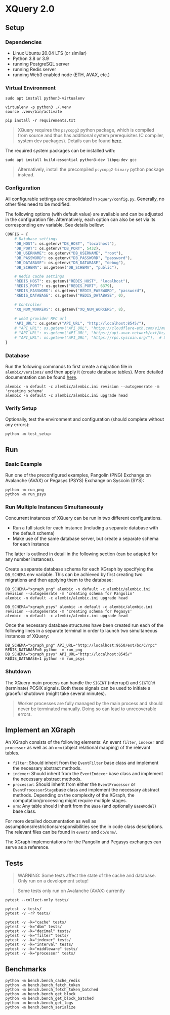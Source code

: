 # XQuery 2.0

## Setup 

### Dependencies 

- Linux Ubuntu 20.04 LTS (or similar)
- Python 3.8 or 3.9
- running PostgreSQL server
- running Redis server
- running Web3 enabled node (ETH, AVAX, etc.)

### Virtual Environment

```shell
sudo apt install python3-virtualenv
```

```shell
virtualenv -p python3 ./.venv
source .venv/bin/activate

pip install -r requirements.txt
```

> XQuery requires the `psycopg2` python package, which is compiled from source and thus has 
> additional system prerequisites (C compiler, system dev packages).
> Details can be found [here](https://www.psycopg.org/docs/install.html#install-from-source).

The required system packages can be installed with:
```shell
sudo apt install build-essential python3-dev libpq-dev gcc
```

> Alternatively, install the precompiled `psycopg2-binary` python package instead.

### Configuration

All configurable settings are consolidated in `xquery/config.py`. Generally, no other files need to be modified.

The following options (with default value) are available and can be adjusted in the configuration file.
Alternatively, each option can also be set via its corresponding env variable. See details bellow:

```python
CONFIG = {
    # Database settings
    "DB_HOST": os.getenv("DB_HOST", "localhost"),
    "DB_PORT": os.getenv("DB_PORT", 5432),
    "DB_USERNAME": os.getenv("DB_USERNAME", "root"),
    "DB_PASSWORD": os.getenv("DB_PASSWORD", "password"),
    "DB_DATABASE": os.getenv("DB_DATABASE", "debug"),
    "DB_SCHEMA": os.getenv("DB_SCHEMA", "public"),

    # Redis cache settings
    "REDIS_HOST": os.getenv("REDIS_HOST", "localhost"),
    "REDIS_PORT": os.getenv("REDIS_PORT", 6379),
    "REDIS_PASSWORD": os.getenv("REDIS_PASSWORD", "password"),
    "REDIS_DATABASE": os.getenv("REDIS_DATABASE", 0),

    # Controller
    "XQ_NUM_WORKERS": os.getenv("XQ_NUM_WORKERS", 8),
    
    # web3 provider RPC url
    "API_URL": os.getenv("API_URL", "http://localhost:8545/"),
    # "API_URL": os.getenv("API_URL", "https://cloudflare-eth.com/v1/mainnet"),  # ETH
    # "API_URL": os.getenv("API_URL", "https://api.avax.network/ext/bc/C/rpc"),  # AVAX
    # "API_URL": os.getenv("API_URL", "https://rpc.syscoin.org/"),  # SYS
}
```

### Database

Run the following commands to first create a migration file in `alembic/versions/` and then apply it (create database tables).
More detailed documentation can be found [here](https://alembic.sqlalchemy.org/en/latest/tutorial.html#create-a-migration-script).

```shell
alembic -n default -c alembic/alembic.ini revision --autogenerate -m 'creating schema'
alembic -n default -c alembic/alembic.ini upgrade head
```

### Verify Setup

Optionally, test the environment and configuration (should complete without any errors):

```shell
python -m test_setup
```

## Run

### Basic Example

Run one of the preconfigured examples, Pangolin (PNG) Exchange on Avalanche (AVAX) or 
Pegasys (PSYS) Exchange on Syscoin (SYS):

```shell
python -m run_png
python -m run_psys
```

### Run Multiple Instances Simultaneously 

Concurrent instances of XQuery can be run in two different configurations. 
- Run a full stack for each instance (including a separate database with the default schema)
- Make use of the same database server, but create a separate schema for each instance

The latter is outlined in detail in the following section (can be adapted for any number instances).

Create a separate database schema for each XGraph by specifying the `DB_SCHEMA` env variable. 
This can be achieved by first creating two migrations and then applying them to the database:

```shell
DB_SCHEMA="xgraph_png" alembic -n default -c alembic/alembic.ini revision --autogenerate -m 'creating schema for Pangolin'
alembic -n default -c alembic/alembic.ini upgrade head
```

```shell
DB_SCHEMA="xgraph_psys" alembic -n default -c alembic/alembic.ini revision --autogenerate -m 'creating schema for Pegasys'
alembic -n default -c alembic/alembic.ini upgrade head
```

Once the necessary database structures have been created run each of the following lines in a separate terminal
in order to launch two simultaneous instances of XQuery:

```shell
DB_SCHEMA="xgraph_png" API_URL="http://localhost:9650/ext/bc/C/rpc" REDIS_DATABASE=0 python -m run_png
DB_SCHEMA="xgraph_psys" API_URL="http://localhost:8545/" REDIS_DATABASE=1 python -m run_psys
```

### Shutdown

The XQuery main process can handle the `SIGINT` (interrupt) and `SIGTERM` (terminate) POSIX signals. 
Both these signals can be used to initiate a graceful shutdown (might take several minutes). 

> Worker processes are fully managed by the main process and should never be terminated manually. 
> Doing so can lead to unrecoverable errors.

## Implement an XGraph

An XGraph consists of the following elements: An event `filter`, `indexer` and `processor` as well as an 
`orm` (object relational mapping) of the relevant tables.

- `filter`: Should inherit from the `EventFilter` base class and implement the necessary abstract methods.
- `indexer`: Should inherit from the `EventIndexer` base class and implement the necessary abstract methods.
- `processor`: Should inherit from either the `EventProcessor` or `EventProcessorStage`base class and implement
the necessary abstract methods. Depending on the complexity of the XGraph, the computation/processing might 
require multiple stages.
- `orm`: Any table should inherit from the `Base` (and optionally `BaseModel`) base class.

For more detailed documentation as well as assumptions/restrictions/responsibilities see the in code 
class descriptions. The relevant files can be found in `event/` and `db/orm/`.

The XGraph implementations for the Pangolin and Pegasys exchanges can serve as a reference.

## Tests

> WARNING: Some tests affect the state of the cache and database. Only run on a development setup!

> Some tests only run on Avalanche (AVAX) currently

```shell
pytest --collect-only tests/

pytest -v tests/
pytest -v -rP tests/

pytest -v -k="cache" tests/
pytest -v -k="dbm" tests/
pytest -v -k="decimal" tests/
pytest -v -k="filter" tests/
pytest -v -k="indexer" tests/
pytest -v -k="interval" tests/
pytest -v -k="middleware" tests/
pytest -v -k="processor" tests/
```

## Benchmarks

```shell
python -m bench.bench_cache_redis
python -m bench.bench_fetch_token
python -m bench.bench_fetch_token_batched
python -m bench.bench_get_block
python -m bench.bench_get_block_batched
python -m bench.bench_get_logs
python -m bench.bench_serialize
```
